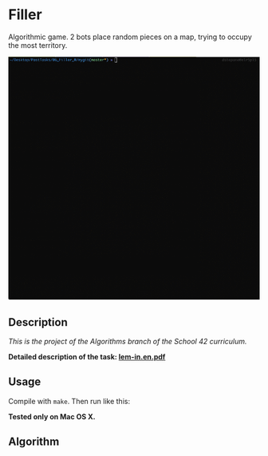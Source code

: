# Filler

Algorithmic game. 2 bots place random pieces on a map, trying to occupy the most territory.

![](filler_demo.gif)

## Description


*This is the project of the Algorithms branch of the School 42 curriculum.*

**Detailed description of the task: [lem-in.en.pdf](https://github.com/dstepanets/Lem_in/blob/master/lem-in.en.pdf)**

## Usage

Compile with `make`. Then run like this:


**Tested only on Mac OS X.**

## Algorithm

